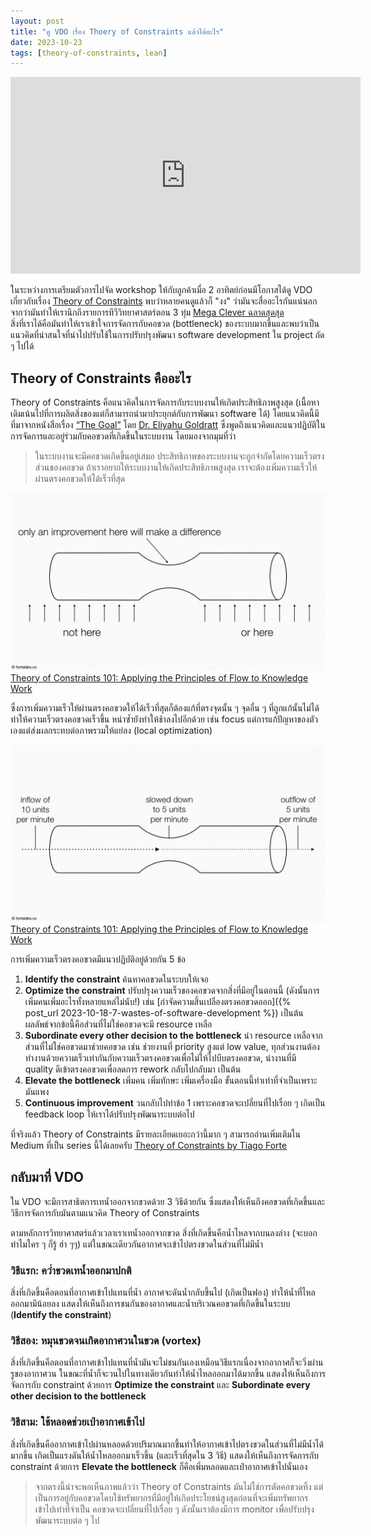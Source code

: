 ```yaml
---
layout: post
title: "ดู VDO เรื่อง Thoery of Constraints แล้วได้อะไร"
date: 2023-10-23
tags: [theory-of-constraints, lean]
---
```


<iframe width="560" height="315" src="https://www.youtube.com/embed/PMiTVUDiNQ4?si=j2jhugQvqOjLGZgr" title="YouTube video player" frameborder="0" allow="accelerometer; autoplay; clipboard-write; encrypted-media; gyroscope; picture-in-picture; web-share" allowfullscreen></iframe>

ในระหว่างการเตรียมตัวการไปจัด workshop ให้กับลูกค้าเมื่อ 2 อาทิตย์ก่อนมีโอกาสได้ดู VDO เกี่ยวกับเรื่อง [Theory of Constraints](https://en.wikipedia.org/wiki/Theory_of_constraints) พบว่าหลายคนดูแล้วก็ "งง" ว่ามันจะสื่ออะไรกันแน่นอกจากว่ามันทำให้เรานึกถึงรายการทีวีวิทยาศาสตร์ตอน 3 ทุ่ม [Mega Clever ฉลาดสุดสุด](https://th.wikipedia.org/wiki/Mega_Clever_%E0%B8%89%E0%B8%A5%E0%B8%B2%E0%B8%94%E0%B8%AA%E0%B8%B8%E0%B8%94%E0%B8%AA%E0%B8%B8%E0%B8%94)   
สิ่งที่เราได้คือมันทำให้เราเข้าใจการจัดการกับคอขวด (bottleneck) ของระบบมากขึ้นและพบว่าเป็นแนวคิดที่น่าสนใจที่น่าไปปรับใช้ในการปรับปรุงพัฒนา software development ใน project ถัด ๆ ไปได้

## Theory of Constraints คืออะไร
Theory of Constraints คือแนวคิดในการจัดการกับระบบงานให้เกิดประสิทธิภาพสูงสุด (เนื้อหาเดิมเน้นไปที่การผลิตสิ่งของแต่ก็สามารถนำมาประยุกต์กับการพัฒนา software ได้) โดยแนวคิดนี้มีที่มาจากหนังสือเรื่อง [“The Goal”](https://www.tocinstitute.org/the-goal-summary.html) โดย [Dr. Eliyahu Goldratt](https://en.wikipedia.org/wiki/Eliyahu_M._Goldratt) ซึ่งพูดถึงแนวคิดและแนวปฏิบัติในการจัดการและอยู่ร่วมกับคอขวดที่เกิดขึ้นในระบบงาน โดยมองจากมุมที่ว่า

> ในระบบงานจะมีคอขวดเกิดขึ้นอยู่เสมอ ประสิทธิภาพของระบบงานจะถูกจำกัดโดยความเร็วตรงส่วนของคอขวด ถ้าเราอยากให้ระบบงานให้เกิดประสิทธิภาพสูงสุด เราจะต้องเพิ่มความเร็วให้ผ่านตรงคอขวดให้ได้เร็วที่สุด

![Theory of Constraints](/assets/2023-10-23-theory-of-constraints.webp)  
[Theory of Constraints 101: Applying the Principles of Flow to Knowledge Work](https://medium.com/praxis-blog/theory-of-constraints-101-2d4d9cf1916a)

ซึ่งการเพิ่มความเร็วให้ผ่านตรงคอขวดให้ได้เร็วที่สุดก็ต้องแก้ที่ตรงจุดนั้น ๆ จุดอื่น ๆ ที่ถูกแก้นั้นไม่ได้ทำให้ความเร็วตรงคอขวดเร็วขึ้น หนำซ้ำยังทำให้ช้าลงไปอีกด้วย เช่น focus แต่การแก้ปัญหาของตัวเองแต่ส่งผลกระทบต่อภาพรวมให้แย่ลง (local optimization)

![Bottleneck throughput](/assets/2023-10-23-bottleneck-throughput.webp)  
[Theory of Constraints 101: Applying the Principles of Flow to Knowledge Work](https://medium.com/praxis-blog/theory-of-constraints-101-2d4d9cf1916a)

การเพิ่มความเร็วตรงคอขวดมีแนวปฏิบัติอยู่ด้วยกัน 5 ข้อ

1. **Identify the constraint** ค้นหาคอขวดในระบบให้เจอ
2. **Optimize the constraint** ปรับปรุงความเร็วของคอขวดจากสิ่งที่มีอยู่ในตอนนี้ (ดังนั้นการเพิ่มคนเพิ่มอะไรทั้งหลายแหล่ไม่นับ!) เช่น [กำจัดความสิ้นเปลืองตรงคอขวดออก]({% post_url 2023-10-18-7-wastes-of-software-development %}) เป็นต้น ผลลัพธ์จากข้อนี้คือส่วนที่ไม่ใช่คอขวดจะมี resource เหลือ
3. **Subordinate every other decision to the bottleneck** นำ resource เหลือจากส่วนที่ไม่ใช่คอขวดมาช่วยคอขวด เช่น ช่วยงานที่ priority สูงแต่ low value, ทุกส่วนงานต้องทำงานด้วยความเร็วเท่ากันกับความเร็วตรงคอขวดเพื่อไม่ให้ไปบีบตรงคอขวด, นำงานที่มี quality ดีเข้าตรงคอขวดเพื่อลดการ rework กลับไปกลับมา เป็นต้น
4. **Elevate the bottleneck** เพิ่มคน เพิ่มทักษะ เพิ่มเครื่องมือ ขั้นตอนนี้ทำเท่าที่จำเป็นเพราะมันแพง
5. **Continuous improvement** วนกลับไปทำข้อ 1 เพราะคอขวดจะเปลี่ยนที่ไปเรื่อย ๆ เกิดเป็น feedback loop ให้เราได้ปรับปรุงพัฒนาระบบต่อไป

ที่จริงแล้ว Theory of Constraints มีรายละเอียดเยอะกว่านี้มาก ๆ สามารถอ่านเพิ่มเติมใน Medium ที่เป็น series นี้ได้เลยครับ [Theory of Constraints by Tiago Forte](https://medium.com/forte-labs/theory-of-constraints-101-table-of-contents-8bbb6627915b)

## กลับมาที่ VDO
ใน VDO จะมีการสาธิตการเทน้ำออกจากขวดด้วย 3 วิธีด้วยกัน ซึ่งแสดงให้เห็นถึงคอขวดที่เกิดขึ้นและวิธีการจัดการกับมันตามแนวคิด Theory of Constraints  

ตามหลักการวิทยาศาสตร์แล้วเวลาเราเทน้ำออกจากขวด สิ่งที่เกิดขึ้นคือน้ำไหลจากบนลงล่าง (จะบอกทำไมใคร ๆ ก็รู้ ​ฮ่า ๆๆ) แต่ในขณะเดียวกันอากาศจะเข้าไปตรงขวดในส่วนที่ไม่มีน้ำ

### วิธีแรก: คว่ำขวดเทน้ำออกมาปกติ
สิ่งที่เกิดขึ้นคือตอนที่อากาศเข้าไปแทนที่น้ำ อากาศจะดันน้ำกลับขึ้นไป (เกิดเป็นฟอง) ทำให้น้ำที่ไหลออกมามีน้อยลง แสดงให้เห็นถึงการชนกันของอากาศและน้ำบริเวณคอขวดที่เกิดขึ้นในระบบ (**Identify the constraint**)

### วิธีสอง: หมุนขวดจนเกิดอากาศวนในขวด (vortex)
สิ่งที่เกิดขึ้นคือตอนที่อากาศเข้าไปแทนที่น้ำมันจะไม่ชนกันเองเหมือนวิธีแรกเนื่องจากอากาศก็จะวิ่งผ่านรูของอากาศวน ในขณะที่น้ำก็จะวนไปในทางเดียวกันทำให้น้ำไหลออกมาได้มากขึ้น แสดงให้เห็นถึงการจัดการกับ constraint ด้วยการ **Optimize the constraint** และ **Subordinate every other decision to the bottleneck**

### วิธีสาม: ใช้หลอดช่วยเป่าอากาศเข้าไป
สิ่งที่เกิดขึ้นคืออากาศเข้าไปผ่านหลอดด้วยปริมาณมากขึ้นทำให้อากาศเข้าไปตรงขวดในส่วนที่ไม่มีน้ำได้มากขึ้น เกิดเป็นแรงดันให้น้ำไหลออกมาเร็วขึ้น (และเร็วที่สุดใน 3 วิธี) แสดงให้เห็นถึงการจัดการกับ constraint ด้วยการ **Elevate the bottleneck** ก็คือเพิ่มหลอดและเป่าอากาศเข้าไปนั่นเอง

> จากตรงนี้น่าจะพอเห็นภาพแล้วว่า Theory of Constraints มันไม่ใช่การตัดคอขวดทิ้ง แต่เป็นการอยู่กับคอขวดโดบใช้ทรัพยากรที่มีอยู่ให้เกิดประโยชน์สูงสุดก่อนที่จะเพิ่มทรัพยากรเข้าไปเท่าที่จำเป็น คอขวดจะเปลี่ยนที่ไปเรื่อย ๆ ดังนั้นเราต้องมีการ monitor เพื่อปรับปรุงพัฒนาระบบต่อ ๆ ไป
